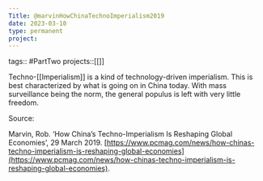```yaml
---
Title: @marvinHowChinaTechnoImperialism2019
date: 2023-03-10
type: permanent
project:
---
```


tags::  #PartTwo 
projects::[[]]


Techno-[[Imperialism]] is a kind of technology-driven imperialism. This is best characterized by what is going on in China today. With mass surveillance being the norm, the general populus is left with very little freedom. 

Source:

Marvin, Rob. ‘How China’s Techno-Imperialism Is Reshaping Global Economies’, 29 March 2019. [https://www.pcmag.com/news/how-chinas-techno-imperialism-is-reshaping-global-economies](https://www.pcmag.com/news/how-chinas-techno-imperialism-is-reshaping-global-economies).